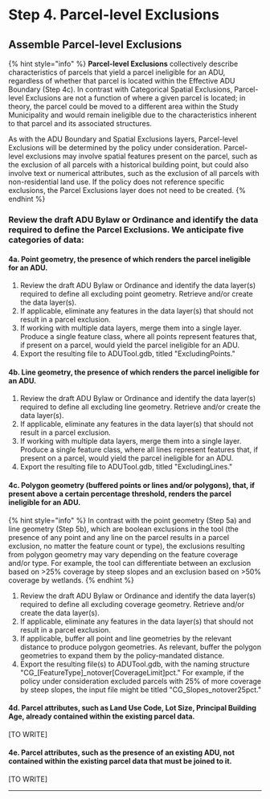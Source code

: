 # Step 4. Parcel-level Exclusions

## Assemble Parcel-level Exclusions

{% hint style="info" %}
**Parcel-level Exclusions** collectively describe characteristics of parcels that yield a parcel ineligible for an ADU, regardless of whether that parcel is located within the Effective ADU Boundary (Step 4c). In contrast with Categorical Spatial Exclusions, Parcel-level Exclusions are not a function of where a given parcel is located; in theory, the parcel could be moved to a different area within the Study Municipality and would remain ineligible due to the characteristics inherent to that parcel and its associated structures.

As with the ADU Boundary and Spatial Exclusions layers, Parcel-level Exclusions will be determined by the policy under consideration. Parcel-level exclusions may involve spatial features present on the parcel, such as the exclusion of all parcels with a historical building point, but could also involve text or numerical attributes, such as the exclusion of all parcels with non-residential land use. If the policy does not reference specific exclusions, the Parcel Exclusions layer does not need to be created.
{% endhint %}

### Review the draft ADU Bylaw or Ordinance and identify the data required to define the Parcel Exclusions. We anticipate five categories of data:

#### 4a. Point geometry, the presence of which renders the parcel ineligible for an ADU.&#x20;

1. Review the draft ADU Bylaw or Ordinance and identify the data layer(s) required to define all excluding point geometry. Retrieve and/or create the data layer(s).
2. If applicable, eliminate any features in the data layer(s) that should not result in a parcel exclusion.
3. If working with multiple data layers, merge them into a single layer. Produce a single feature class, where all points represent features that, if present on a parcel, would yield the parcel ineligible for an ADU.
4. Export the resulting file to ADUTool.gdb, titled "ExcludingPoints."

#### 4b. Line geometry, the presence of which renders the parcel ineligible for an ADU.&#x20;

1. Review the draft ADU Bylaw or Ordinance and identify the data layer(s) required to define all excluding line geometry. Retrieve and/or create the data layer(s).
2. If applicable, eliminate any features in the data layer(s) that should not result in a parcel exclusion.
3. If working with multiple data layers, merge them into a single layer. Produce a single feature class, where all lines represent features that, if present on a parcel, would yield the parcel ineligible for an ADU.
4. Export the resulting file to ADUTool.gdb, titled "ExcludingLines."

#### **4c. Polygon geometry (buffered points or lines and/or polygons), that, if present above a certain percentage threshold, renders the parcel ineligible for an ADU.**&#x20;

{% hint style="info" %}
In contrast with the point geometry (Step 5a) and line geometry (Step 5b), which are boolean exclusions in the tool (the presence of any point and any line on the parcel results in a parcel exclusion, no matter the feature count or type), the exclusions resulting from polygon geometry may vary depending on the feature coverage and/or type. For example, the tool can differentiate between an exclusion based on >25% coverage by steep slopes and an exclusion based on >50% coverage by wetlands.
{% endhint %}

1. Review the draft ADU Bylaw or Ordinance and identify the data layer(s) required to define all excluding coverage geometry. Retrieve and/or create the data layer(s).
2. If applicable, eliminate any features in the data layer(s) that should not result in a parcel exclusion.
3. If applicable, buffer all point and line geometries by the relevant distance to produce polygon geometries. As relevant, buffer the polygon geometries to expand them by the policy-mandated distance.
4. Export the resulting file(s) to ADUTool.gdb, with the naming structure "CG\_\[FeatureType]\_notover\[CoverageLimit]pct." For example, if the policy under consideration excluded parcels with 25% of more coverage by steep slopes, the input file might be titled "CG\_Slopes\_notover25pct."&#x20;

#### 4d. Parcel attributes, such as Land Use Code, Lot Size, Principal Building Age, already contained within the existing parcel data.&#x20;

\[TO WRITE]

#### 4e. Parcel attributes, such as the presence of an existing ADU, not contained within the existing parcel data that must be joined to it.

\[TO WRITE]



****
